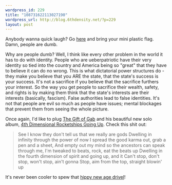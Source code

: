 ```yaml
--- 
wordpress_id: 229
title: "108731622113027190"
wordpress_url: http://blog.6thdensity.net/?p=229
layout: post
---
```

Anybody wanna quick laugh?  Go <a href="http://www.moveamericaforward.org">here</a> and bring your mini plastic flag.  Damn, people are dumb.

Why are people dumb?  Well, I think like every other problem in the world it has to do with identity.  People who are ueberpatriotic have their very identity so tied into the country and America being so "great" that they have to believe it can do no wrong.  This is what dictatorial power structures do - they make you believe that you ARE the state, that the state's success is your success.  It's not a sacrifice if you believe that the sacrifice furthers your interest.  So the way you get people to sacrifice their wealth, safety, and rights is by making them think that the state's interests are their interests (basically, fascism).  False authorities lead to false identities.  It's not that people are evil so much as people have issues; mental blockages that prevent them from seeing the whole picture.

Once again, I'd like to plug <a href="http://www.blackalicious.com">The Gift of Gab</a> and his beautiful new solo album, <a href="http://www.amazon.com/exec/obidos/tg/detail/-/B000189X4A/qid=1087315737/sr=8-1/ref=__1/102-4941199-5678505?v=glance&amp;s=music">4th Dimensional Rocketships Going Up</a>.  Check this shit out:
<blockquote>See I know they don't tell us that we really are gods
Dwelling in infinity through the power of now
I spread the good karma out, grab a pen and a sheet,
And empty out my mind so the ancestors can speak through me,
I'm tweaked to beats, rock, eat the beats up
Dwelling in the fourth dimension of spirit and going up, and it
Can't stop, don't stop, won't stop, ain't gonna
Stop, aim from the top, straight blowin' up</blockquote>

It's never been cooler to spew that <a href="http://www.haloscan.com/comments.php?user=greenlantern113&amp;comment=108722758304769382#8049">hippy new age drivel</a>!
